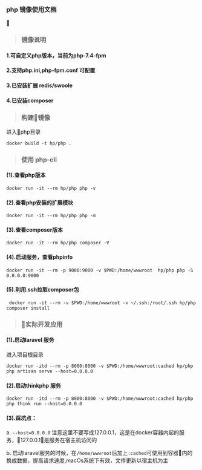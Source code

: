 ### php 镜像使用文档


> ### 镜像说明

 #### 1.可自定义php版本，当前为php-7.4-fpm
 #### 2.支持php.ini,php-fpm.conf 可配置
 #### 3.已安装扩展 redis/swoole
 #### 4.已安装composer 


> ### 构建镜像
进入php目录
```
docker build -t hp/php .
```

> ### 使用 php-cli

#### (1).查看php版本
```
docker run -it --rm hp/php php -v
```
#### (2).查看php安装的扩展模块
```
docker run -it --rm hp/php php -m
```
#### (3).查看composer版本
```
docker run -it --rm hp/php composer -V
```
#### (4).启动服务，查看phpinfo
```
docker run -it --rm -p 9000:9000 -v $PWD:/home/wwwroot  hp/php php -S 0.0.0.0:9000
```

#### (5).利用.ssh拉取composer包
```
 docker run -it --rm -v $PWD:/home/wwwroot -v ~/.ssh:/root/.ssh hp/php composer install
```

> ### 实际开发应用

#### (1).启动laravel 服务
进入项目根目录
```
docker run -itd --rm -p 8000:8000 -v $PWD:/home/wwwroot:cached hp/php php artisan serve --host=0.0.0.0
```
#### (2).启动thinkphp 服务
```
docker run -itd --rm -p 8000:8000 -v $PWD:/home/wwwroot:cached hp/php php think run --host=0.0.0.0
```
#### (3).踩坑点：
a. `--host=0.0.0.0` 注意这里不要写成127.0.0.1，这是在docker容器内起的服务，127.0.0.1是服务在宿主机访问的

b. 启动laravel服务的时候，在`/home/wwwroot`后加上`:cached`可使用到容器内的换成数据，提高请求速度,macOs系统下有效，文件更新以宿主机为主



